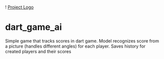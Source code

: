 ! [Project Logo](https://github.com/dmytroyelchaninov/dart_game_ai/imgs/title.JPG)
# dart_game_ai
Simple game that tracks scores in dart game. Model recognizes score from a picture (handles different angles) for each player. Saves history for created players and their scores
